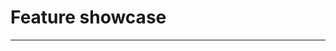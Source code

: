 <script setup>
import HexbinDemo10k from "@/components/HexbinDemo10k.vue"
import { watch } from "vue"

import { useData } from 'vitepress'
import { useTheme } from 'vuetify'
const { isDark } = useData()
const vuetifyTheme = useTheme()
watch(isDark, (isDark) => {
  vuetifyTheme.global.name.value = isDark ? 'dark': 'light'
}, { immediate: true })
</script>

# Feature showcase

---

<div class="d-flex flex-column">
<HexbinDemo10k />
</div>